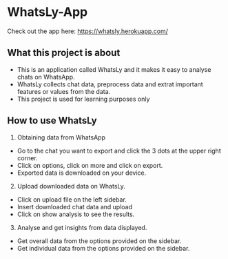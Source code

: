 # WhatsLy-App

Check out the app here: https://whatsly.herokuapp.com/

## What this project is about
* This is an application called WhatsLy and it makes it easy to analyse chats on WhatsApp.
* WhatsLy collects chat data, preprocess data and extrat important features or values from the data.
* This project is used for learning purposes only

## How to use WhatsLy 
1. Obtaining data from WhatsApp
* Go to the chat you want to export and click the 3 dots at the upper right corner.
* Click on options, click on more and click on export.
* Exported data is downloaded on your device.

2. Upload downloaded data on WhatsLy.
* Click on upload file on the left sidebar.
* Insert downloaded chat data and upload
* Click on show analysis to see the results.

3. Analyse and get insights from data displayed.
* Get overall data from the options provided on the sidebar.
* Get individual data from the options provided on the sidebar.

